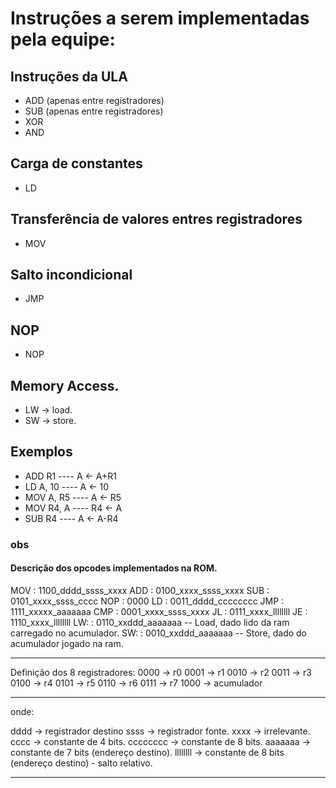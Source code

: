 # Instruções a serem implementadas pela equipe:

## Instruções da ULA

- ADD (apenas entre registradores)
- SUB (apenas entre registradores)
- XOR
- AND

## Carga de constantes

- LD

## Transferência de valores entres registradores

- MOV

## Salto incondicional

- JMP

## NOP

- NOP

## Memory Access.

- LW -> load.
- SW -> store.

## Exemplos

- ADD R1 ---- A <- A+R1
- LD A, 10 ---- A <- 10
- MOV A, R5 ---- A <- R5
- MOV R4, A ---- R4 <- A
- SUB R4 ---- A <- A-R4

### obs

#### Descrição dos opcodes implementados na ROM.

MOV : 1100_dddd_ssss_xxxx
ADD : 0100_xxxx_ssss_xxxx
SUB : 0101_xxxx_ssss_cccc
NOP : 0000
LD  : 0011_dddd_cccccccc
JMP : 1111_xxxxx_aaaaaaa
CMP : 0001_xxxx_ssss_xxxx
JL  : 0111_xxxx_llllllll
JE  : 1110_xxxx_llllllll
LW: : 0110_xxddd_aaaaaaa -- Load, dado lido da ram carregado no acumulador.
SW: : 0010_xxddd_aaaaaaa -- Store, dado do acumulador jogado na ram.

---

Definição dos 8 registradores:
0000 -> r0
0001 -> r1
0010 -> r2
0011 -> r3
0100 -> r4
0101 -> r5
0110 -> r6
0111 -> r7
1000 -> acumulador

---

onde:

dddd -> registrador destino
ssss -> registrador fonte.
xxxx -> irrelevante.
cccc -> constante de 4 bits.
cccccccc -> constante de 8 bits.
aaaaaaa -> constante de 7 bits (endereço destino).
llllllll -> constante de 8 bits (endereço destino) - salto relativo.

---
